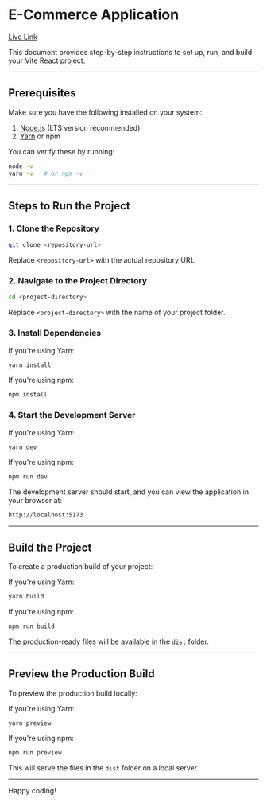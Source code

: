 # E-Commerce Application

[Live Link](https://e-commerce-gigw.onrender.com/)

This document provides step-by-step instructions to set up, run, and build your Vite React project.

---

## Prerequisites

Make sure you have the following installed on your system:

1. [Node.js](https://nodejs.org/) (LTS version recommended)
2. [Yarn](https://classic.yarnpkg.com/lang/en/docs/install/) or npm

You can verify these by running:

```bash
node -v
yarn -v   # or npm -v
```

---

## Steps to Run the Project

### 1. Clone the Repository

```bash
git clone <repository-url>
```

Replace `<repository-url>` with the actual repository URL.

### 2. Navigate to the Project Directory

```bash
cd <project-directory>
```

Replace `<project-directory>` with the name of your project folder.

### 3. Install Dependencies

If you're using Yarn:

```bash
yarn install
```

If you're using npm:

```bash
npm install
```

### 4. Start the Development Server

If you're using Yarn:

```bash
yarn dev
```

If you're using npm:

```bash
npm run dev
```

The development server should start, and you can view the application in your browser at:

```bash
http://localhost:5173
```

---

## Build the Project

To create a production build of your project:

If you're using Yarn:

```bash
yarn build
```

If you're using npm:

```bash
npm run build
```

The production-ready files will be available in the `dist` folder.

---

## Preview the Production Build

To preview the production build locally:

If you're using Yarn:

```bash
yarn preview
```

If you're using npm:

```bash
npm run preview
```

This will serve the files in the `dist` folder on a local server.

---

Happy coding!

